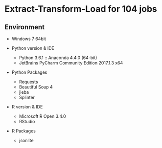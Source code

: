 # Extract-Transform-Load for 104 jobs

## Environment

* Windows 7 64bit

* Python version & IDE
  * Python 3.6.1 :: Anaconda 4.4.0 (64-bit)
  * JetBrains PyCharm Community Edition 2017.1.3 x64
* Python Packages
  * Requests
  * Beautiful Soup 4
  * jieba
  * Splinter

* R version & IDE
  * Microsoft R Open 3.4.0
  * RStudio
* R Packages
  * jsonlite
